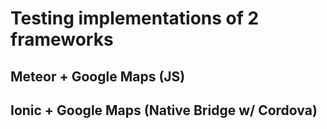 # Testing implementations of 2 frameworks

## Meteor + Google Maps (JS)

## Ionic + Google Maps (Native Bridge w/ Cordova)
